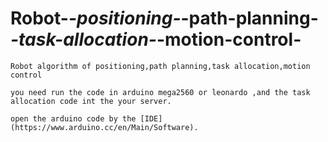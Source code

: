 # Robot-_-positioning-_-path-planning-_-task-allocation-_-motion-control-
    Robot algorithm of positioning,path planning,task allocation,motion control 

    you need run the code in arduino mega2560 or leonardo ,and the task allocation code int the your server.
    
    open the arduino code by the [IDE](https://www.arduino.cc/en/Main/Software). 
